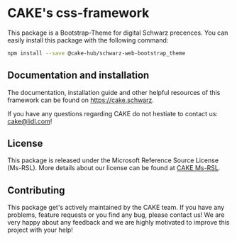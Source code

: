 # CAKE's css-framework

This package is a Bootstrap-Theme for digital Schwarz precences.
You can easily install this package with the following command:

```bash
npm install --save @cake-hub/schwarz-web-bootstrap_theme
```

## Documentation and installation

The documentation, installation guide and other helpful resources of this framework can be found on <https://cake.schwarz>.


If you have any questions regarding CAKE do not hestiate to contact us: <cake@lidl.com>!

## License

This package is released under the Microsoft Reference Source License (Ms-RSL).
More details about our license can be found at [CAKE Ms-RSL](./LICENSE).

## Contributing

This package get's actively maintained by the CAKE team. If you have any problems, feature requests or you find any bug, please contact us! We are very happy about any feedback and we are highly motivated to improve this project with your help!
